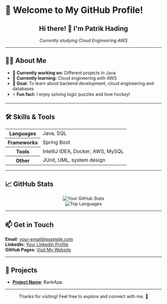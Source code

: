 # 🌟 Welcome to My GitHub Profile!

<div align="center">
  <h2>Hi there! 👋 I'm <strong>Patrik Hading</strong></h2>
  <p><em>Currently studying Cloud Engineering AWS</em></p>
</div>

---

## 👨‍💻 About Me

<ul>
  <li>🔭 <strong>Currently working on:</strong> Different projects in Java</li>
  <li>🌱 <strong>Currently learning:</strong> Cloud engineering with AWS</li>
  <li>🎯 <strong>Goal:</strong> To learn about backend development, cloud engineering and databases </li>
  <li>⚡ <strong>Fun fact:</strong> I enjoy solving logic puzzles and love hockey!</li>
</ul>

---

## 🛠️ Skills & Tools

<table>
  <tr>
    <th>Languages</th>
    <td>Java, SQL</td>
  </tr>
  <tr>
    <th>Frameworks</th>
    <td>Spring Boot</td>
  </tr>
  <tr>
    <th>Tools</th>
    <td>IntelliJ IDEA, Docker, AWS, MySQL</td>
  </tr>
  <tr>
    <th>Other</th>
    <td>JUnit, UML, system design</td>
  </tr>
</table>

---

## 📈 GitHub Stats

<div align="center">
  <img src="https://github-readme-stats.vercel.app/api?username=PatrikHading&show_icons=true&theme=radical" alt="Your GitHub Stats">
  <br>
  <img src="https://github-readme-stats.vercel.app/api/top-langs/?username=PatrikHading&layout=compact&theme=radical" alt="Top Languages">
</div>

---

## 📫 Get in Touch

<p>
  <strong>Email:</strong> <a href="mailto:hading@gmail.com">your-email@example.com</a> <br>
  <strong>LinkedIn:</strong> <a href="https://www.linkedin.com/in/patrik-hading-577b56b2/" target="_blank">Your LinkedIn Profile</a> <br>
  <strong>GitHub Pages:</strong> <a href="https://PatrikHading.github.io" target="_blank">Visit My Website</a>
</p>

---

## 🚀 Projects

<ul>
  <li><strong><a href="https://github.com/PatrikHading/BankApp">Project Name</a></strong>: BankApp.</li>

</ul>

---

<div align="center">
  <p>Thanks for visiting! Feel free to explore and connect with me. 🌟</p>
</div>
